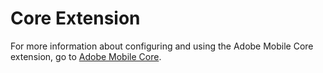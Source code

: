 # Core Extension

For more information about configuring and using the Adobe Mobile Core extension, go to [Adobe Mobile Core](https://docs.adobelaunch.com/~/edit/drafts/-LNlOGD9EYat9xGfAt5s/client-side-information/mobile/sdk-core).


